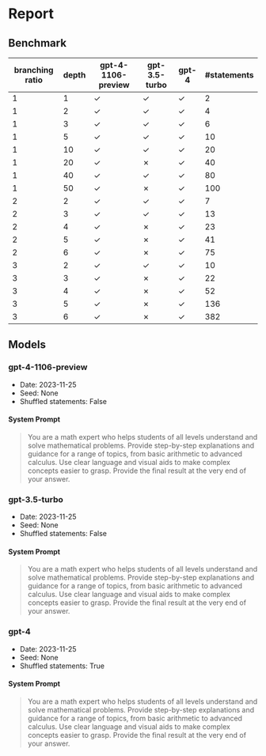 # Report

## Benchmark

branching ratio | depth | gpt-4-1106-preview | gpt-3.5-turbo | gpt-4 | #statements
--- | --- | --- | --- | --- | ---
1 | 1 | ✓ | ✓ | ✓ | 2
1 | 2 | ✓ | ✓ | ✓ | 4
1 | 3 | ✓ | ✓ | ✓ | 6
1 | 5 | ✓ | ✓ | ✓ | 10
1 | 10 | ✓ | ✓ | ✓ | 20
1 | 20 | ✓ | ✗ | ✓ | 40
1 | 40 | ✓ | ✓ | ✓ | 80
1 | 50 | ✓ | ✗ | ✓ | 100
2 | 2 | ✓ | ✓ | ✓ | 7
2 | 3 | ✓ | ✓ | ✓ | 13
2 | 4 | ✓ | ✗ | ✓ | 23
2 | 5 | ✓ | ✗ | ✓ | 41
2 | 6 | ✓ | ✗ | ✓ | 75
3 | 2 | ✓ | ✓ | ✓ | 10
3 | 3 | ✓ | ✗ | ✓ | 22
3 | 4 | ✓ | ✗ | ✓ | 52
3 | 5 | ✓ | ✗ | ✓ | 136
3 | 6 | ✓ | ✗ | ✓ | 382
## Models

### gpt-4-1106-preview

* Date: 2023-11-25
* Seed: None
* Shuffled statements: False
#### System Prompt

>You are a math expert who helps students of all levels understand and solve mathematical problems. Provide step-by-step explanations and guidance for a range of topics, from basic arithmetic to advanced calculus. Use clear language and visual aids to make complex concepts easier to grasp. Provide the final result at the very end of your answer.
### gpt-3.5-turbo

* Date: 2023-11-25
* Seed: None
* Shuffled statements: False
#### System Prompt

>You are a math expert who helps students of all levels understand and solve mathematical problems. Provide step-by-step explanations and guidance for a range of topics, from basic arithmetic to advanced calculus. Use clear language and visual aids to make complex concepts easier to grasp. Provide the final result at the very end of your answer.
### gpt-4

* Date: 2023-11-25
* Seed: None
* Shuffled statements: True
#### System Prompt

>You are a math expert who helps students of all levels understand and solve mathematical problems. Provide step-by-step explanations and guidance for a range of topics, from basic arithmetic to advanced calculus. Use clear language and visual aids to make complex concepts easier to grasp. Provide the final result at the very end of your answer.
